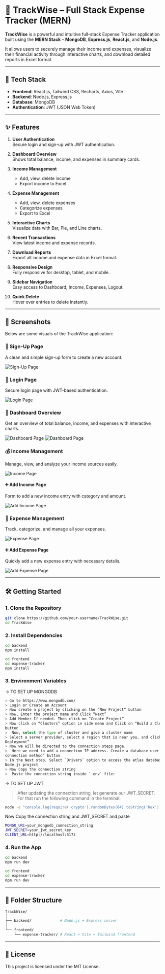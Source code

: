 # 🚀 TrackWise – Full Stack Expense Tracker (MERN)

**TrackWise** is a powerful and intuitive full-stack Expense Tracker application built using the **MERN Stack** – **MongoDB**, **Express.js**, **React.js**, and **Node.js**.

It allows users to securely manage their income and expenses, visualize their financial activity through interactive charts, and download detailed reports in Excel format.

---

## 🔧 Tech Stack

- **Frontend**: React.js, Tailwind CSS, Recharts, Axios, Vite  
- **Backend**: Node.js, Express.js  
- **Database**: MongoDB  
- **Authentication**: JWT (JSON Web Token)

---

## ✨ Features

1. **User Authentication**  
   Secure login and sign-up with JWT authentication.

2. **Dashboard Overview**  
   Shows total balance, income, and expenses in summary cards.

3. **Income Management**  
   - Add, view, delete income  
   - Export income to Excel  

4. **Expense Management**  
   - Add, view, delete expenses  
   - Categorize expenses  
   - Export to Excel  

5. **Interactive Charts**  
   Visualize data with Bar, Pie, and Line charts.

6. **Recent Transactions**  
   View latest income and expense records.

7. **Download Reports**  
   Export all income and expense data in Excel format.

8. **Responsive Design**  
   Fully responsive for desktop, tablet, and mobile.

9. **Sidebar Navigation**  
   Easy access to Dashboard, Income, Expenses, Logout.

10. **Quick Delete**  
    Hover over entries to delete instantly.

---

## 📸 Screenshots
Below are some visuals of the TrackWise application:

### 📝 Sign-Up Page  
A clean and simple sign-up form to create a new account.

![Sign-Up Page](frontend/expense-tracker/src/assets/images/signup_page.png)

### 🔐 Login Page
Secure login page with JWT-based authentication.

![Login Page](frontend/expense-tracker/src/assets/images/login_page.png)

### 🧾 Dashboard Overview
Get an overview of total balance, income, and expenses with interactive charts.

![Dashboard Page](frontend/expense-tracker/src/assets/images/dashboard_page1.png)
![Dashboard Page](frontend/expense-tracker/src/assets/images/dashboard_page2.png)

### 💰 Income Management
Manage, view, and analyze your income sources easily.

![Income Page](frontend/expense-tracker/src/assets/images/income_page.png)

#### ➕ Add Income Page  
Form to add a new income entry with category and amount.

![Add Income Page](frontend/expense-tracker/src/assets/images/add_income.png)

### 💸 Expense Management
Track, categorize, and manage all your expenses.

![Expense Page](frontend/expense-tracker/src/assets/images/expense_page.png)

#### ➕ Add Expense Page  
Quickly add a new expense entry with necessary details.

![Add Expense Page](frontend/expense-tracker/src/assets/images/add_expense.png)

---

## 🛠️ Getting Started

### 1. Clone the Repository

```bash
git clone https://github.com/your-username/TrackWise.git
cd TrackWise
```
### 2. Install Dependencies

```bash
cd backend
npm install
```
```bash
cd frontend
cd expense-tracker
npm install
```
### 3. Environment Variables
   
-> TO SET UP MONGODB
```bash
> Go to https://www.mongodb.com/
> Login or Create an Account
> Now create a project by clicking on the “New Project” button
> Now, Enter the project name and Click “Next”
> Add Member If needed. Then click on “Create Project”
> Now click on “Clusters” option in side menu and Click on “Build a Cluster” 
button
>  Now, select the type of cluster and give a cluster name
> Select a server provider, select a region that is near you, and click on “Create 
Deployment”
> Now we will be directed to the connection steps page.
>  Here we need to add a connection IP address. Create a database user and click on the “Choose a 
connection method” button
> In the Next step, Select `Drivers` option to access the atlas database using our 
Node.js project 
> Now Copy the connection string
>  Paste the connection string inside `.env` file:
```
 
-> TO SET UP JWT
>  After updating the connection string, let generate our JWT_SECRET. For that run the following command in the terminal.
```bash
node -e "console.log(require('crypto').randomBytes(64).toString('hex'))" 
```
Now Copy the connection string and JWT_SECRET and paste
```bash
MONGO_URI=your_mongodb_connection_string
JWT_SECRET=your_jwt_secret_key
CLIENT_URL=http://localhost:5173
```
### 4. Run the App
```bash
cd backend
npm run dev
```
```bash
cd frontend
cd expense-tracker
npm run dev
```
---
📁 Folder Structure
---
```BASH
TrackWise/
│
├── backend/             # Node.js + Express server
│
└── frontend/
    └── expense-tracker/ # React + Vite + Tailwind frontend
```
---

📄 License
---
This project is licensed under the MIT License.
